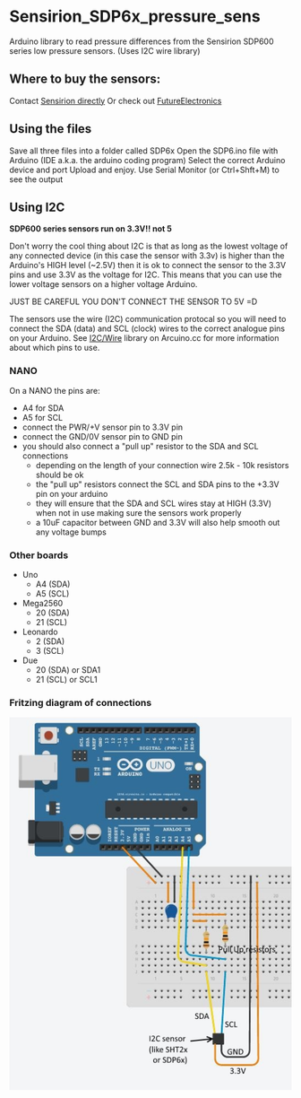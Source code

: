 # Sensirion_SDP6x_pressure_sens
Arduino library to read pressure differences from the Sensirion SDP600 series low pressure sensors. (Uses I2C wire library)

## Where to buy the sensors:
Contact [Sensirion directly](https://www.sensirion.com/products/differential-pressure-sensors/digital-differential-pressure-sensors-without-zero-point-drift/)
Or check out [FutureElectronics](http://www.futureelectronics.com/en/Technologies/Product.aspx?ProductID=SDP610125PASENSIRIONAG1050689&IM=0)

## Using the files
Save all three files into a folder called SDP6x
Open the SDP6.ino file with Arduino (IDE a.k.a. the arduino coding program)
Select the correct Arduino device and port
Upload and enjoy.
Use Serial Monitor (or Ctrl+Shft+M) to see the output

## Using I2C
**SDP600 series sensors run on 3.3V!! not 5**

Don't worry the cool thing about I2C is that as long as the lowest voltage of any connected device (in this case the sensor with 3.3v) is higher than the Arduino's HIGH level (~2.5V) then it is ok to connect the sensor to the 3.3V pins and use 3.3V as the voltage for I2C.
This means that you can use the lower voltage sensors on a higher voltage Arduino.

JUST BE CAREFUL YOU DON'T CONNECT THE SENSOR TO 5V =D

The sensors use the wire (I2C) communication protocal so you will need to connect the SDA (data) and SCL (clock) wires to the correct analogue pins on your Arduino.
See [I2C/Wire](https://www.arduino.cc/en/Reference/Wire) library on Arcuino.cc for more information about which pins to use.
### NANO
On a NANO the pins are: 
* A4 for SDA
* A5 for SCL
* connect the PWR/+V sensor pin to 3.3V pin
* connect the GND/0V sensor pin to GND pin
* you should also connect a "pull up" resistor to the SDA and SCL connections
  * depending on the length of your connection wire 2.5k - 10k resistors should be ok
  * the "pull up" resistors connect the SCL and SDA pins to the +3.3V pin on your arduino
  * they will ensure that the SDA and SCL wires stay at HIGH (3.3V) when not in use making sure the sensors work properly
  * a 10uF capacitor between GND and 3.3V will also help smooth out any voltage bumps

### Other boards
* Uno
  * A4 (SDA)
  * A5 (SCL)
* Mega2560
  * 20 (SDA)
  * 21 (SCL)
* Leonardo
  * 2 (SDA)
  * 3 (SCL)
* Due
  * 20 (SDA) or SDA1
  * 21 (SCL) or SCL1
 
### Fritzing diagram of connections
![Connection Diagram](/I2C_sensor_connections.JPG)

